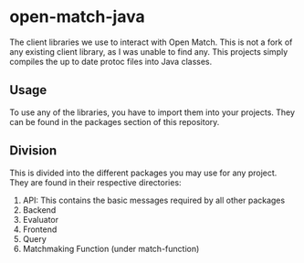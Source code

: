 # open-match-java
The client libraries we use to interact with Open Match. This is not a fork of any existing client library, as I was unable to find any. This projects simply compiles the up to date protoc files into Java classes.

## Usage
To use any of the libraries, you have to import them into your projects. They can be found in the packages section of this repository.

## Division

This is divided into the different packages you may use for any project. They are found in their respective directories:
1. API: This contains the basic messages required by all other packages
2. Backend
3. Evaluator
4. Frontend
5. Query
6. Matchmaking Function (under match-function)
